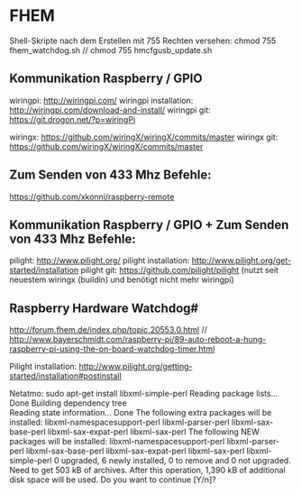# FHEM

Shell-Skripte nach dem Erstellen mit 755 Rechten versehen:
chmod 755 fhem_watchdog.sh // chmod 755 hmcfgusb_update.sh

## Kommunikation Raspberry / GPIO
wiringpi: http://wiringpi.com/
wiringpi installation: http://wiringpi.com/download-and-install/
wiringpi git: https://git.drogon.net/?p=wiringPi

wiringx: https://github.com/wiringX/wiringX/commits/master
wiringx git: https://github.com/wiringX/wiringX/commits/master

## Zum Senden von 433 Mhz Befehle:

https://github.com/xkonni/raspberry-remote

## Kommunikation Raspberry / GPIO + Zum Senden von 433 Mhz Befehle:
pilight: http://www.pilight.org/
pilight installation: http://www.pilight.org/get-started/installation
pilight git: https://github.com/pilight/pilight
(nutzt seit neuestem wiringx (buildin) und benötigt nicht mehr wiringpi)

## Raspberry Hardware Watchdog# 
http://forum.fhem.de/index.php/topic,20553.0.html // http://www.bayerschmidt.com/raspberry-pi/89-auto-reboot-a-hung-raspberry-pi-using-the-on-board-watchdog-timer.html

Pilight installation:
http://www.pilight.org/getting-started/installation#postinstall



Netatmo:
sudo apt-get install libxml-simple-perl
Reading package lists... Done
Building dependency tree       
Reading state information... Done
The following extra packages will be installed:
  libxml-namespacesupport-perl libxml-parser-perl libxml-sax-base-perl
  libxml-sax-expat-perl libxml-sax-perl
The following NEW packages will be installed:
  libxml-namespacesupport-perl libxml-parser-perl libxml-sax-base-perl
  libxml-sax-expat-perl libxml-sax-perl libxml-simple-perl
0 upgraded, 6 newly installed, 0 to remove and 0 not upgraded.
Need to get 503 kB of archives.
After this operation, 1,390 kB of additional disk space will be used.
Do you want to continue [Y/n]? 
